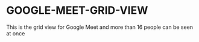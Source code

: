 # GOOGLE-MEET-GRID-VIEW
This is the grid view for Google Meet and more than 16 people can be seen at once
